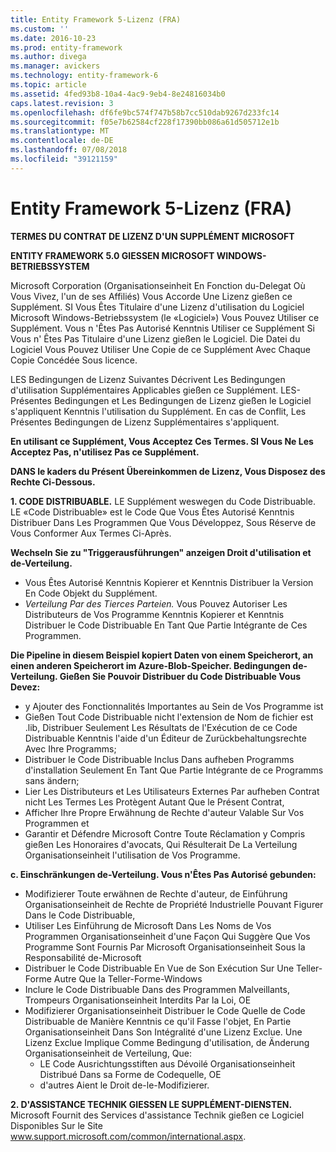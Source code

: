 ```yaml
---
title: Entity Framework 5-Lizenz (FRA)
ms.custom: ''
ms.date: 2016-10-23
ms.prod: entity-framework
ms.author: divega
ms.manager: avickers
ms.technology: entity-framework-6
ms.topic: article
ms.assetid: 4fed93b8-10a4-4ac9-9eb4-8e24816034b0
caps.latest.revision: 3
ms.openlocfilehash: df6fe9bc574f747b58b7cc510dab9267d233fc14
ms.sourcegitcommit: f05e7b62584cf228f17390bb086a61d505712e1b
ms.translationtype: MT
ms.contentlocale: de-DE
ms.lasthandoff: 07/08/2018
ms.locfileid: "39121159"
---
```

# <a name="entity-framework-5-license-fra"></a>Entity Framework 5-Lizenz (FRA)
**TERMES DU CONTRAT DE LIZENZ D'UN SUPPLÉMENT MICROSOFT**

**ENTITY FRAMEWORK 5.0 GIESSEN MICROSOFT WINDOWS-BETRIEBSSYSTEM**

Microsoft Corporation (Organisationseinheit En Fonction du-Delegat Où Vous Vivez, l'un de ses Affiliés) Vous Accorde Une Lizenz gießen ce Supplément. SI Vous Êtes Titulaire d'une Lizenz d'utilisation du Logiciel Microsoft Windows-Betriebssystem (le «Logiciel») Vous Pouvez Utiliser ce Supplément. Vous n 'Êtes Pas Autorisé Kenntnis Utiliser ce Supplément Si Vous n' Êtes Pas Titulaire d'une Lizenz gießen le Logiciel. Die Datei du Logiciel Vous Pouvez Utiliser Une Copie de ce Supplément Avec Chaque Copie Concédée Sous licence.

LES Bedingungen de Lizenz Suivantes Décrivent Les Bedingungen d'utilisation Supplémentaires Applicables gießen ce Supplément. LES-Présentes Bedingungen et Les Bedingungen de Lizenz gießen le Logiciel s'appliquent Kenntnis l'utilisation du Supplément. En cas de Conflit, Les Présentes Bedingungen de Lizenz Supplémentaires s'appliquent.

**En utilisant ce Supplément, Vous Acceptez Ces Termes. SI Vous Ne Les Acceptez Pas, n'utilisez Pas ce Supplément.**

**DANS le kaders du Présent Übereinkommen de Lizenz, Vous Disposez des Rechte Ci-Dessous.**

**1. CODE DISTRIBUABLE.** LE Supplément weswegen du Code Distribuable. LE «Code Distribuable» est le Code Que Vous Êtes Autorisé Kenntnis Distribuer Dans Les Programmen Que Vous Développez, Sous Réserve de Vous Conformer Aux Termes Ci-Après.

**Wechseln Sie zu "Triggerausführungen" anzeigen Droit d'utilisation et de-Verteilung.**

-   Vous Êtes Autorisé Kenntnis Kopierer et Kenntnis Distribuer la Version En Code Objekt du Supplément.
-   *Verteilung Par des Tierces Parteien.* Vous Pouvez Autoriser Les Distributeurs de Vos Programme Kenntnis Kopierer et Kenntnis Distribuer le Code Distribuable En Tant Que Partie Intégrante de Ces Programmen.

**Die Pipeline in diesem Beispiel kopiert Daten von einem Speicherort, an einen anderen Speicherort im Azure-Blob-Speicher. Bedingungen de-Verteilung. Gießen Sie Pouvoir Distribuer du Code Distribuable Vous Devez:**

-   y Ajouter des Fonctionnalités Importantes au Sein de Vos Programme ist
-   Gießen Tout Code Distribuable nicht l'extension de Nom de fichier est .lib, Distribuer Seulement Les Résultats de l'Exécution de ce Code Distribuable Kenntnis l'aide d'un Éditeur de Zurückbehaltungsrechte Avec Ihre Programms;
-   Distribuer le Code Distribuable Inclus Dans aufheben Programms d'installation Seulement En Tant Que Partie Intégrante de ce Programms sans ändern;
-   Lier Les Distributeurs et Les Utilisateurs Externes Par aufheben Contrat nicht Les Termes Les Protègent Autant Que le Présent Contrat,
-   Afficher Ihre Propre Erwähnung de Rechte d'auteur Valable Sur Vos Programmen et
-   Garantir et Défendre Microsoft Contre Toute Réclamation y Compris gießen Les Honoraires d'avocats, Qui Résulterait De La Verteilung Organisationseinheit l'utilisation de Vos Programme.

**c. Einschränkungen de-Verteilung. Vous n'Êtes Pas Autorisé gebunden:**

-   Modifizierer Toute erwähnen de Rechte d'auteur, de Einführung Organisationseinheit de Rechte de Propriété Industrielle Pouvant Figurer Dans le Code Distribuable,
-   Utiliser Les Einführung de Microsoft Dans Les Noms de Vos Programmen Organisationseinheit d'une Façon Qui Suggère Que Vos Programme Sont Fournis Par Microsoft Organisationseinheit Sous la Responsabilité de-Microsoft
-   Distribuer le Code Distribuable En Vue de Son Exécution Sur Une Teller-Forme Autre Que la Teller-Forme-Windows
-   Inclure le Code Distribuable Dans des Programmen Malveillants, Trompeurs Organisationseinheit Interdits Par la Loi, OE
-   Modifizierer Organisationseinheit Distribuer le Code Quelle de Code Distribuable de Manière Kenntnis ce qu'il Fasse l'objet, En Partie Organisationseinheit Dans Son Intégralité d'une Lizenz Exclue. Une Lizenz Exclue Implique Comme Bedingung d'utilisation, de Änderung Organisationseinheit de Verteilung, Que:
    -   LE Code Ausrichtungsstiften aus Dévoilé Organisationseinheit Distribué Dans sa Forme de Codequelle, OE
    -   d'autres Aient le Droit de-le-Modifizierer.

**2. D'ASSISTANCE TECHNIK GIESSEN LE SUPPLÉMENT-DIENSTEN.** Microsoft Fournit des Services d'assistance Technik gießen ce Logiciel Disponibles Sur le Site www.support.microsoft.com/common/international.aspx.
